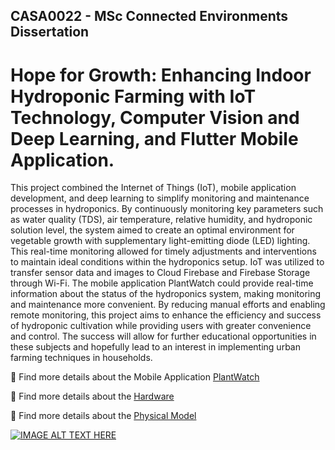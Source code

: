 ## CASA0022 - MSc Connected Environments Dissertation
# Hope for Growth: Enhancing Indoor Hydroponic Farming with IoT Technology, Computer Vision and Deep Learning, and Flutter Mobile Application.

This project combined the Internet of Things (IoT), mobile application development, and deep learning to simplify monitoring and maintenance processes in hydroponics. By continuously monitoring key parameters such as water quality (TDS), air temperature, relative humidity, and hydroponic solution level, the system aimed to create an optimal environment for vegetable growth with supplementary light-emitting diode (LED) lighting. This real-time monitoring allowed for timely adjustments and interventions to maintain ideal conditions within the hydroponics setup. IoT was utilized to transfer sensor data and images to Cloud Firebase and Firebase Storage through Wi-Fi. The mobile application PlantWatch could provide real-time information about the status of the hydroponics system, making monitoring and maintenance more convenient. By reducing manual efforts and enabling remote monitoring, this project aims to enhance the efficiency and success of hydroponic cultivation while providing users with greater convenience and control. The success will allow for further educational opportunities in these subjects and hopefully lead to an interest in implementing urban farming techniques in households.


🎨 Find more details about the Mobile Application [PlantWatch](https://github.com/LeoLiu5/PlantWatch/tree/main/Mobile%20Application) 

🚀 Find more details about the [Hardware](https://github.com/LeoLiu5/PlantWatch/tree/main/Electronics)

🚗 Find more details about the [Physical Model](https://github.com/LeoLiu5/PlantWatch/tree/main/Physical%20model)

[![IMAGE ALT TEXT HERE](https://img.youtube.com/vi/Z-ft3IRLkws/0.jpg)](https://youtu.be/Z-ft3IRLkws)
